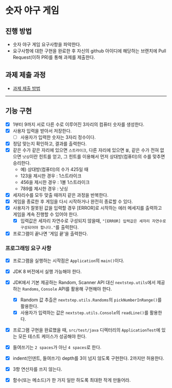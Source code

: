 # 숫자 야구 게임
## 진행 방법
* 숫자 야구 게임 요구사항을 파악한다.
* 요구사항에 대한 구현을 완료한 후 자신의 github 아이디에 해당하는 브랜치에 Pull Request(이하 PR)를 통해 과제를 제출한다.

## 과제 제출 과정
* [과제 제출 방법](https://github.com/next-step/nextstep-docs/tree/master/precourse)

---

## 기능 구현

- [x] 1부터 9까지 서로 다른 수로 이루어진 3자리의 컴퓨터 숫자를 생성한다.
- [x] 사용자 입력을 받아서 저장한다.
  - [ ] 사용자가 입력한 숫자는 3자리 정수이다. 
- [x] 정답 맞는지 확인하고, 결과를 출력한다.
- [x] 같은 수가 같은 자리에 있으면 `스트라이크`, 다른 자리에 있으면 `볼`, 같은 수가 전혀 없으면 `낫싱`이란 힌트를 얻고, 그 힌트를 이용해서 먼저 상대방(컴퓨터)의 수를 맞추면 승리한다.
  - 예) 상대방(컴퓨터)의 수가 425일 때
  - 123을 제시한 경우 : 1스트라이크
  - 456을 제시한 경우 : 1볼 1스트라이크
  - 789를 제시한 경우 : 낫싱
- [x] 세자리수를 모두 맞출 때까지 같은 과정을 반복한다.
- [x] 게임을 종료한 후 게임을 다시 시작하거나 완전히 종료할 수 있다.
- [x] 사용자가 잘못된 값을 입력할 경우 [ERROR]로 시작하는 에러 메세지를 출력하고 게임을 계속 진행할 수 있어야 한다.
  - [x] 입력값은 세자리 자연수로 구성되지 않을때, `"[ERROR] 입력값은 세자리 자연수로 구성되어야 합니다."`를 출력한다. 
- [x] 프로그램이 끝나면 '게임 끝'을 출력한다.

### 프로그래밍 요구 사항

- [x] 프로그램을 실행하는 시작점은 `Application`의 `main()`이다.
- [x] JDK 8 버전에서 실행 가능해야 한다.
- [x] JDK에서 기본 제공하는 Random, Scanner API 대신 `nextstep.utils`에서 제공하는 `Randoms`, `Console` API를 활용해 구현해야 한다.
  - [x] Random 값 추츨은 `nextstep.utils.Randoms`의 `pickNumberInRange()`를 활용한다.
  - [x] 사용자가 입력하는 값은 `nextstep.utils.Console`의 `readLine()`를 활용한다.
- [x] 프로그램 구현을 완료했을 때, `src/test/java` 디렉터리의 `ApplicationTest`에 있는 모든 테스트 케이스가 성공해야 한다. 

- [x] 들여쓰기는 `2 spaces`가 아닌 `4 spaces`로 한다.
- [x] indent(인덴트, 들여쓰기) depth를 3이 넘지 않도록 구현한다. 2까지만 허용한다.
- [x] 3항 연산자를 쓰지 않는다.
- [x] 함수(또는 메소드)가 한 가지 일만 하도록 최대한 작게 만들어라.